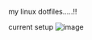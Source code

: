 my linux dotfiles.....!!

current setup
![image](https://user-images.githubusercontent.com/75542933/117363570-61b09c80-aeda-11eb-915b-59fb6deabc65.png)
